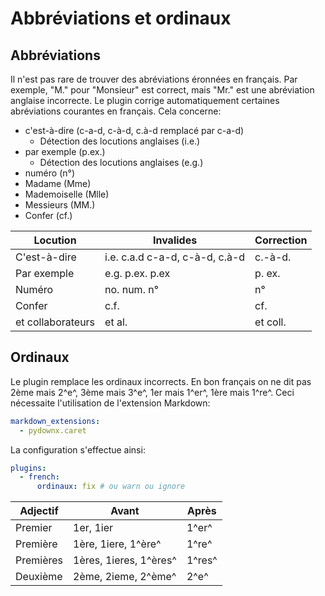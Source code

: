 # Abbréviations et ordinaux

## Abbréviations

Il n'est pas rare de trouver des abréviations éronnées en français. Par exemple, "M." pour "Monsieur" est correct, mais "Mr." est une abréviation anglaise incorrecte. Le plugin corrige automatiquement certaines abréviations courantes en français. Cela concerne:

- c'est-à-dire (<!--fr-typo-ignore-->c-a-d, c-à-d, c.à-d<!--/fr-typo-ignore--> remplacé par c-a-d)
  - Détection des locutions anglaises (i.e.)
- par exemple (p.ex.)
  - Détection des locutions anglaises (e.g.)
- numéro (n°)
- Madame (Mme)
- Mademoiselle (Mlle)
- Messieurs (MM.)
- Confer (cf.)

| Locution          | Invalides                      | Correction |
| ----------------- | ------------------------------ | ---------- |
| C'est-à-dire      | i.e. c.a.d c-a-d, c-à-d, c.à-d | c.-à-d.    |
| Par exemple       | e.g. p.ex. p.ex                | p. ex.     |
| Numéro            | no. num. n°                    | n°         |
| Confer            | c.f.                           | cf.        |
| et collaborateurs | et al.                         | et coll.   |

## Ordinaux

Le plugin remplace les ordinaux incorrects. En bon français on ne dit pas <span>2ème</span> mais 2^e^, <span>3ème</span> mais 3^e^, <span>1er</span> mais 1^er^, <span>1ère</span> mais 1^re^. Ceci nécessaite l'utilisation de l'extension Markdown:

```yaml
markdown_extensions:
  - pydownx.caret
```

La configuration s'effectue ainsi:

```yaml
plugins:
  - french:
      ordinaux: fix # ou warn ou ignore
```

| Adjectif  | Avant                               | Après  |
| --------- | ----------------------------------- | ------ |
| Premier   | <span>1er, 1ier</span>              | 1^er^  |
| Première  | <span>1ère, 1iere, 1^ère^</span>    | 1^re^  |
| Premières | <span>1ères, 1ieres, 1^ères^</span> | 1^res^ |
| Deuxième  | <span>2ème, 2ieme, 2^ème^</span>    | 2^e^   |
